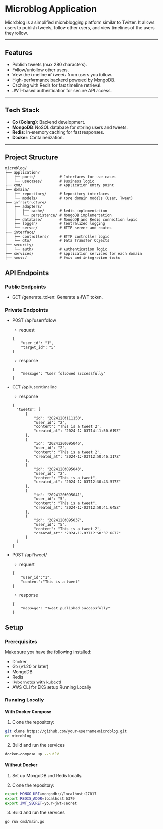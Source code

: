 # Microblog Application
Microblog is a simplified microblogging platform similar to Twitter. It allows users to publish tweets, follow other users, and view timelines of the users they follow.

---

## Features

 - Publish tweets (max 280 characters).
 - Follow/unfollow other users.
 - View the timeline of tweets from users you follow.
 - High-performance backend powered by MongoDB.
 - Caching with Redis for fast timeline retrieval.
 - JWT-based authentication for secure API access.

---

## Tech Stack

- **Go (Golang)**: Backend development.
- **MongoDB**: NoSQL database for storing users and tweets.
- **Redis**: In-memory caching for fast responses.
- **Docker**: Containerization.

---

## Project Structure

```plaintext
microblog/
├── application/
│   ├── ports/           # Interfaces for use cases
│   └── usecases/        # Business logic
├── cmd/                 # Application entry point
├── domain/
│   ├── repository/      # Repository interfaces
│   └── models/          # Core domain models (User, Tweet)
├── infrastructure/
│   ├── adapters/
│   │   ├── cache/       # Redis implementation
│   │   └── persistence/ # MongoDB implementation
│   ├── database/        # MongoDB and Redis connection logic
│   ├── logger/          # Centralized logging
│   └── server/          # HTTP server and routes
├── interface/
│   ├── controllers/     # HTTP controller logic
│   └── dto/             # Data Transfer Objects
├── security/
│   └── auth/            # Authentication logic
├── services/            # Application services for each domain
├── tests/               # Unit and integration tests
```

## API Endpoints
### Public Endpoints
- GET /generate_token: Generate a JWT token.
### Private Endpoints
- POST	/api/user/follow
    - request
    ```
    {
        "user_id": "1",
        "target_id": "5"
    }
    ```
  
    - response
    ```
    {
        "message": "User followed successfully"
    }
    ```
  
- GET	/api/user/timeline
  - response
  ```
  {
    "tweets": [
        {
            "id": "20241203111150",
            "user_id": "2",
            "content": "This is a tweet 2",
            "created_at": "2024-12-03T14:11:50.619Z"
        },
        {
            "id": "20241203095046",
            "user_id": "2",
            "content": "This is a tweet 2",
            "created_at": "2024-12-03T12:50:46.317Z"
        },
        {
            "id": "20241203095043",
            "user_id": "2",
            "content": "This is a tweet",
            "created_at": "2024-12-03T12:50:43.577Z"
        },
        {
            "id": "20241203095041",
            "user_id": "5",
            "content": "This is a tweet",
            "created_at": "2024-12-03T12:50:41.645Z"
        },
        {
            "id": "20241203095037",
            "user_id": "5",
            "content": "This is a tweet 2",
            "created_at": "2024-12-03T12:50:37.887Z"
        }
    ]
  }
  ```
  
- POST	/api/tweet/
    - request
    ```
    {
        "user_id":"1",
        "content":"This is a tweet"
    }
    ```
  
    - response
    ```
    {
        "message": "Tweet published successfully"
    }
    ```

## Setup

### Prerequisites

Make sure you have the following installed:
 - Docker
 - Go (v1.20 or later)
 - MongoDB
 - Redis
 - Kubernetes with kubectl
 - AWS CLI for EKS setup
   Running Locally

### Running Locally

#### With Docker Compose

1.	Clone the repository:
```bash
git clone https://github.com/your-username/microblog.git
cd microblog
```
2.	Build and run the services:
```bash
docker-compose up --build
```

#### Without Docker

1.	Set up MongoDB and Redis locally.

2.	Clone the repository:
```bash
export MONGO_URI=mongodb://localhost:27017
export REDIS_ADDR=localhost:6379
export JWT_SECRET=your-jwt-secret
```
3.	Build and run the services:
```bash
go run cmd/main.go
```

